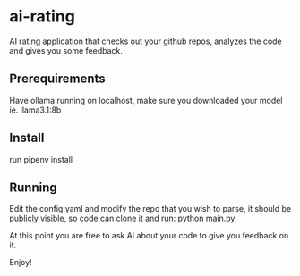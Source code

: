 # ai-rating
AI rating application that checks out your github repos, analyzes the code and gives you some feedback.

## Prerequirements
Have ollama running on localhost, make sure you downloaded your model ie. llama3.1:8b

## Install
run pipenv install

## Running
Edit the config.yaml and modify the repo that you wish to parse, it should be publicly visible, so code can clone it and run: python main.py

At this point you are free to ask AI about your code to give you feedback on it. 

Enjoy!
